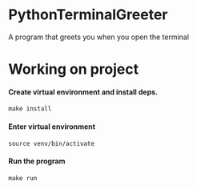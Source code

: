 # PythonTerminalGreeter
A program that greets you when you open the terminal

# Working on project

#### Create virtual environment and install deps.

```
make install
```

#### Enter virtual environment
```
source venv/bin/activate
```

#### Run the program

```
make run
```

